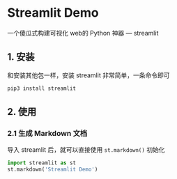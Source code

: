 # Streamlit Demo

一个傻瓜式构建可视化 web的 Python 神器 — streamlit

## 1. 安装

和安装其他包一样，安装 streamlit 非常简单，一条命令即可

```bash
pip3 install streamlit
```

## 2. 使用

### 2.1 生成 Markdown 文档

导入 streamlit 后，就可以直接使用 `st.markdown()` 初始化

```python
import streamlit as st
st.markdown('Streamlit Demo')
```

